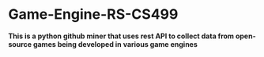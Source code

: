# Game-Engine-RS-CS499

**This is a python github miner that uses rest API to collect data from open-source games being developed in various game engines**
